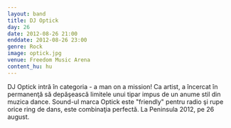 ```yaml
---
layout: band
title: DJ Optick
day: 26
date: 2012-08-26 21:00
enddate: 2012-08-26 23:00
genre: Rock
image: optick.jpg
venue: Freedom Music Arena
content_hu: hu
---
```


DJ Optick intră în categoria - a man on a mission! Ca artist, a încercat în permanenţă să depăşească limitele unui tipar impus de un anume stil din muzica dance. Sound-ul marca Optick este "friendly" pentru radio şi rupe orice ring de dans, este combinaţia perfectă. La Peninsula 2012, pe 26 august.
